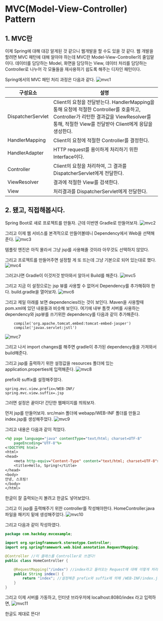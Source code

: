 MVC(Model-View-Controller) Pattern
========================

## 1. MVC란
이제 Spring에 대해 대강 알게된 것 같으니 웹개발을 할 수도 있을 것 같다. 웹 개발을 할려면 MVC 패턴에 대해 알아야 하는데 MVC란 Model-View-Controller의 줄임말이다. 데이터를 담당하는 Model, 화면을 담당하는 View, 데이터 처리를 담당하는 Controller로 나누어 각 모듈들을 재사용하기 쉽도록 해주는 디자인 패턴이다.

Spring에서의 MVC 패턴 처리 과정은 다음과 같다.
![mvc1](images/6-mvc/mvc1.png)

|구성요소|설명|
|-------|----|
DispatcherServlet | Client의 요청을 전달받는다. HandlerMapping을 통해 요청에 적절한 Controller를 호출하고, Controller가 리턴한 결과값을 ViewResolver를 통해, 적절한 View를 전달받아 Client에게 응답을 생성한다.
HandlerMapping | Client의 요청에 적절한 Controller를 결정한다.
HandlerAdapter | HTTP request를 용이하게 처리하기 위한 Interface이다.
Controller | Client의 요청을 처리하여, 그 결과를 DispatcherServlet에게 전달한다.
ViewResolver | 결과에 적절한 View를 검색한다.
View | 처리결과를 DispatcherServlet에게 전달한다.

## 2. 됐고, 직접해봅시다.
Spring Boot로 새로 프로젝트를 만들자. 근데 이번엔 Gradle로 만들어보자.
![mvc2](images/6-mvc/mvc2.png)

그리고 이제 웹 서비스를 본격적으로 만들어볼테니 Dependency에서 Web을 선택해준다.
![mvc3](images/6-mvc/mvc3.png)

템플릿 엔진은 아직 몰라서 그냥 jsp를 사용해줄 것이라 아무것도 선택하지 않았다.

그리고 프로젝트를 만들어주면 설정할 게 또 뜨는데 그냥 기본으로 되어 있는대로 했다.
![mvc4](images/6-mvc/mvc4.png)

그러고나면 Gradle이 이것저것 받아와서 알아서 Build를 해준다.
![mvc5](images/6-mvc/mvc5.png)

그리고 지금 이 설정으로는 jsp 뷰를 사용할 수 없어서 Dependency를 추가해줘야 한다. build.gradle을 열어보자.
![mvc6](images/6-mvc/mvc6.png)

그리고 제일 아래를 보면 dependencies라는 것이 보인다. Maven을 사용할때 pom.xml에 있던 내용들과 비슷해 보인다. 여기에 내부 톰캣 서버를 사용하는 dependency와 jsp뷰를 쓰기위한 dependency를 다음과 같이 추가해준다.
```
    compile('org.apache.tomcat.embed:tomcat-embed-jasper')
    compile('javax.servlet:jstl')
```
![mvc7](images/6-mvc/mvc7.png)

그리고 나서 import changes를 해주면 gradle이 추가된 dependency들을 가져와서 build해준다.

그리고 jsp를 출력하기 위한 설정값을 resources 폴더에 있는 application.properties에 입력해준다.
![mvc8](images/6-mvc/mvc8.png)

prefix와 suffix를 설정해주었다.
```
spring.mvc.view.prefix=/WEB-INF/
spring.mvc.view.suffix=.jsp
```

그러면 설정은 끝이다! 간단한 웹페이지를 띄워보자.

먼저 jsp를 만들어보자.
src/main 폴더에 webapp/WEB-INF 폴더를 만들고 index.jsp를 생성해주었다. 
![mvc9](images/6-mvc/mvc9.png)

그리고 내용은 다음과 같이 적었다.
```jsp
<%@ page language="java" contentType="text/html; charset=UTF-8"
    pageEncoding="UTF-8"%>
<!DOCTYPE html>
<html>
<head>
    <meta http-equiv="Content-Type" content="text/html; charset=UTF-8">
    <title>Hello, Spring!</title>
</head>
<body>
안녕, 스프링!
</body>
</html>
```

한글이 잘 출력되는지 볼려고 한글도 넣어보았다.

그리고 이 jsp를 출력해주기 위한 controller를 작성해야한다. HomeController.java 파일을 패키지 밑에 생성해주었다.
![mvc10](images/6-mvc/mvc10.png)

그리고 다음과 같이 작성하였다.
```java
package com.hackday.mvcexample;

import org.springframework.stereotype.Controller;
import org.springframework.web.bind.annotation.RequestMapping;

@Controller //이 클래스를 Controller로 쓰겠다!
public class HomeController {

    @RequestMapping("/index") //index라고 들어오는 Request에 대해 이렇게 처리하겠다!
    public String index() {
        return "index"; //설정해준 prefix와 suffix에 의해 /WEB-INF/index.jsp가 브라우저에 나타날 것이다.
    }
}
```

그리고 이제 서버를 가동하고, 인터넷 브라우저에 localhost:8080/index 라고 입력하면,
![mvc11](images/6-mvc/mvc11.png)

한글도 제대로 뜬다!

